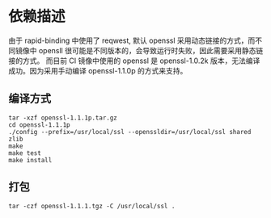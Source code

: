 # 依赖描述

由于 rapid-binding 中使用了 reqwest, 默认 openssl 采用动态链接的方式，而不同镜像中 opensll 很可能是不同版本的，会导致运行时失败，因此需要采用静态链接的方式。
而目前 CI 镜像中使用的 openssl 是 openssl-1.0.2k 版本，无法编译成功。因为采用手动编译 openssl-1.1.0p 的方式来支持。

## 编译方式
```shell
tar -xzf openssl-1.1.1p.tar.gz
cd openssl-1.1.1p
./config --prefix=/usr/local/ssl --openssldir=/usr/local/ssl shared zlib
make
make test
make install
```

## 打包
```shell
tar -czf openssl-1.1.1.tgz -C /usr/local/ssl .
```
